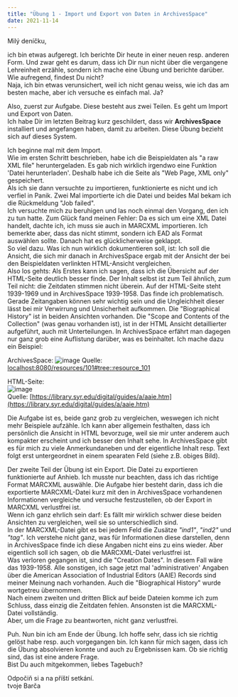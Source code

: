 ```yaml
---
title: "Übung 1 - Import und Export von Daten in ArchivesSpace"
date: 2021-11-14
---
```


Milý deníčku,

ich bin etwas aufgeregt. Ich berichte Dir heute in einer neuen resp. anderen Form. Und zwar geht es darum, dass ich Dir nun nicht über die vergangene Lehreinheit erzähle,
sondern ich mache eine Übung und berichte darüber. Wie aufregend, findest Du nicht? <br>
Naja, ich bin etwas verunsichert, weil ich nicht genau weiss, wie ich das am besten mache, aber ich versuche es einfach mal. Ja?

Also, zuerst zur Aufgabe. Diese besteht aus zwei Teilen. Es geht um Import und Export von Daten. <br>
Ich habe Dir im letzten Beitrag kurz geschildert, dass wir **ArchivesSpace** installiert und angefangen haben, damit zu arbeiten. Diese Übung bezieht sich auf dieses System.

Ich beginne mal mit dem Import. <br>
Wie im ersten Schritt beschrieben, habe ich die Beispieldaten als "a raw XML file" heruntergeladen. Es gab nich wirklich irgendwo eine Funktion 'Datei herunterladen'.
Deshalb habe ich die Seite als "Web Page, XML only" gespeichert. <br>
Als ich sie dann versuchte zu importieren, funktionierte es nicht und ich verfiel in Panik. Zwei Mal importierte ich die Datei und beides Mal bekam ich die Rückmeldung "Job failed". <br>
Ich versuchte mich zu beruhigen und las noch einmal den Vorgang, den ich zu tun hatte. Zum Glück fand meinen Fehler: Da es sich um eine XML Datei handelt, dachte ich, ich muss sie auch in MARCXML importieren. Ich bemerkte aber, dass das nicht stimmt, sondern ich EAD als Format auswählen sollte. Danach hat es glücklicherweise geklappt. <br>
So viel dazu. Was ich nun wirklich dokumentieren soll, ist: Ich soll die Ansicht, die sich mir danach in ArchivesSpace ergab mit der Ansicht der bei den Beispieldaten verlinkten HTML-Ansicht vergleichen. <br>
Also los gehts: Als Erstes kann ich sagen, dass ich die Übersicht auf der HTML-Seite deutlich besser finde. Der Inhalt selbst ist zum Teil ähnlich, zum Teil nicht: die Zeitdaten
stimmen nicht überein. Auf der HTML-Seite steht 1939-1969 und in ArchivesSpace 1939-1958. Das finde ich problematisch. Gerade Zeitangaben können sehr wichtig sein und die
Ungleichheit dieser lässt bei mir Verwirrung und Unsicherheit aufkommen. Die "Biographical History" ist in beiden Ansichten vorhanden. Die "Scope and Contents of the Collection" (was genau vorhanden ist), ist in der HTML Ansicht detaillierter aufgeführt, auch mit Unterteilungen. In ArchivesSpace erfährt man dagegen nur ganz grob eine
Auflistung darüber, was es beinhaltet. Ich mache dazu ein Beispiel:

ArchivesSpace: 
![image](https://user-images.githubusercontent.com/90834630/141674675-cd5687df-f189-470b-aa30-2e30720c4df3.png)
Quelle: [localhost:8080/resources/101#tree::resource_101](localhost:8080/resources/101#tree::resource_101)


HTML-Seite: <br>
![image](https://user-images.githubusercontent.com/90834630/141674689-baa35eb1-69f5-4306-a19b-f2609c283882.png) <br>
Quelle: [https://library.syr.edu/digital/guides/a/aaie.htm](https://library.syr.edu/digital/guides/a/aaie.htm)

Die Aufgabe ist es, beide ganz grob zu vergleichen, weswegen ich nicht mehr Beispiele aufzähle. Ich kann aber allgemein festhalten, dass ich persönlich die Ansicht in HTML bevorzuge, weil sie mir unter anderem auch kompakter erscheint und ich besser den Inhalt sehe. In ArchivesSpace gibt es für mich zu viele Anmerkundaneben und der eigentliche Inhalt resp. Text folgt erst untergeordnet in einem spearaten Feld (siehe z.B. obiges Bild).


Der zweite Teil der Übung ist ein Export. Die Datei zu exportieren funktionierte auf Anhieb. Ich musste nur beachten, dass ich das richtige Format MARCXML auswähle.
Die Aufgabe hier besteht darin, dass ich die exportierte MARCXML-Datei kurz mit den in ArchivesSpace vorhandenen Informationen vergleiche und versuche festzustellen, ob 
der Export in MARCXML verlustfrei ist. <br>
Wenn ich ganz ehrlich sein darf: Es fällt mir wirklich schwer diese beiden Ansichten zu vergleichen, weil sie so unterschiedlich sind. <br>
In der MARCXML-Datei gibt es bei jedem Feld die Zusätze *"ind1"*, *"ind2"* und *"tag"*. Ich verstehe nicht ganz, was für Informationen diese darstellen, denn in ArchivesSpace finde ich diese Angaben nicht eins zu eins wieder. Aber eigentlich soll ich sagen, ob die MARCXML-Datei verlustfrei ist. <br>
Was verloren gegangen ist, sind die "Creation Dates". In diesem Fall wäre das 1939-1958. Alle sonstigen, ich sage jetzt mal 'administrativen' Angaben über die American Association of Industrial Editors (AAIE) Records sind meiner Meinung nach vorhanden. Auch die "Biographical History" wurde wortgetreu übernommen. <br>
Nach einem zweiten und dritten Blick auf beide Dateien komme ich zum Schluss, dass einzig die Zeitdaten fehlen. Ansonsten ist die MARCXML-Datei vollständig. <br>
Aber, um die Frage zu beantworten, nicht ganz verlustfrei.


Puh. Nun bin ich am Ende der Übung. Ich hoffe sehr, dass ich sie richtig gelöst habe resp. auch vorgegangen bin. Ich kann für mich sagen, dass ich die Übung absolvieren
konnte und auch zu Ergebnissen kam. Ob sie richtig sind, das ist eine andere Frage. <br>
Bist Du auch mitgekommen, liebes Tagebuch?


Odpočiň si a na příští setkání. <br>
tvoje Barča

